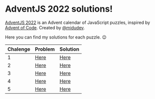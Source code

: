 # AdventJS 2022 solutions!

[AdventJS 2022](https://adventjs.dev/) is an Advent calendar of JavaScript puzzles, inspired by [Advent of Code](https://adventofcode.com). Created by [@midudev](https://github.com/midudev).

Here you can find my solutions for each puzzle. 😉

| Chalenge | Problem              | Solution             |
| -------- | -------------------- | -------------------- |
| 1        | [Here](01/README.md) | [Here](01/index.mjs) |
| 2        | [Here](02/README.md) | [Here](02/index.mjs) |
| 3        | [Here](03/README.md) | [Here](03/index.mjs) |
| 4        | [Here](04/README.md) | [Here](04/index.mjs) |
| 5        | [Here](05/README.md) | [Here](05/index.mjs) |
